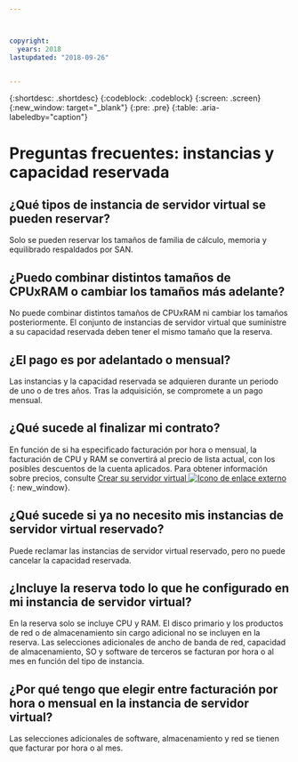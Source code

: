 ```yaml
---



copyright:
  years: 2018
lastupdated: "2018-09-26"


---
```


{:shortdesc: .shortdesc}
{:codeblock: .codeblock}
{:screen: .screen}
{:new_window: target="_blank"}
{:pre: .pre}
{:table: .aria-labeledby="caption"}

# Preguntas frecuentes: instancias y capacidad reservada 

## ¿Qué tipos de instancia de servidor virtual se pueden reservar?
Solo se pueden reservar los tamaños de familia de cálculo, memoria y equilibrado respaldados por SAN.

## ¿Puedo combinar distintos tamaños de CPUxRAM o cambiar los tamaños más adelante?
No puede combinar distintos tamaños de CPUxRAM ni cambiar los tamaños posteriormente. El conjunto de instancias de servidor virtual que suministre a su capacidad reservada deben tener el mismo tamaño que la reserva. 

## ¿El pago es por adelantado o mensual?
Las instancias y la capacidad reservada se adquieren durante un periodo de uno o de tres años. Tras la adquisición, se compromete a un pago mensual. 

## ¿Qué sucede al finalizar mi contrato?
En función de si ha especificado facturación por hora o mensual, la facturación de CPU y RAM se convertirá al precio de lista actual, con los posibles descuentos de la cuenta aplicados. Para obtener información sobre precios, consulte [Crear su servidor virtual ![Icono de enlace externo](../icons/launch-glyph.svg "Icono de enlace externo")](https://www.ibm.com/cloud-computing/bluemix/virtual-servers){: new_window}.

## ¿Qué sucede si ya no necesito mis instancias de servidor virtual reservado?
Puede reclamar las instancias de servidor virtual reservado, pero no puede cancelar la capacidad reservada.

## ¿Incluye la reserva todo lo que he configurado en mi instancia de servidor virtual?
En la reserva solo se incluye CPU y RAM. El disco primario y los productos de red o de almacenamiento sin cargo adicional no se incluyen en la reserva. Las selecciones adicionales de ancho de banda de red, capacidad de almacenamiento, SO y software de terceros se facturan por hora o al mes en función del tipo de instancia.

## ¿Por qué tengo que elegir entre facturación por hora o mensual en la instancia de servidor virtual?
Las selecciones adicionales de software, almacenamiento y red se tienen que facturar por hora o al mes. 


